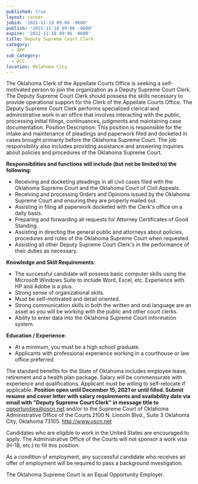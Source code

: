 ```yaml
---
published: true
layout: career
jobid: '2021-11-18 09:06 -0600'
publish: '2021-11-18 09:06 -0600'
expire: '2022-11-18 09:06 -0600'
title: Deputy Supreme Court Clerk
category:
  - APP
sub_category:
  - ACC
location: Oklahoma City
---
```

The Oklahoma Clerk of the Appellate Courts Office is seeking a self-motivated person to join the organization as a Deputy Supreme Court Clerk. The Deputy Supreme Court Clerk should possess the skills necessary to provide operational support for the Clerk of the Appellate Courts Office. The Deputy Supreme Court Clerk performs specialized clerical and administrative work in an office that involves interacting with the public, processing initial filings, continuances, judgments and maintaining case documentation.
Position Description: This position is responsible for the intake and maintenance of pleadings and paperwork filed and docketed in cases brought primarily before the Oklahoma Supreme Court. The job responsibility also includes providing assistance and answering inquiries about policies and procedures of the Oklahoma Supreme Court.

**Responsibilities and functions will include (but not be limited to) the following:**
- Receiving and docketing pleadings in all civil cases filed with the Oklahoma Supreme Court and the Oklahoma Court of Civil Appeals.
- Receiving and processing Orders and Opinions issued by the Oklahoma Supreme Court and ensuring they are properly mailed out.
- Assisting in filing all paperwork docketed with the Clerk&#39;s office on a daily basis.
- Preparing and forwarding all requests for Attorney Certificates of Good Standing.
- Assisting in directing the general public and attorneys about policies, procedures and rules of the Oklahoma Supreme Court when requested.
- Assisting all other Deputy Supreme Court Clerk&#39;s in the performance of their duties as necessary.

**Knowledge and Skill Requirements:**
- The successful candidate will possess basic computer skills using the Microsoft Windows Suite to include Word, Excel, etc. Experience with HP and Adobe is a plus.
- Strong sense of organizational skills.
- Must be self-motivated and detail oriented.
- Strong communication skills in both the written and oral language are an asset as you will be working with the public and other court clerks.
- Ability to enter data into the Oklahoma Supreme Court information system.

**Education / Experience:**
- At a minimum, you must be a high school graduate.
- Applicants with professional experience working in a courthouse or law office preferred.

The standard benefits for the State of Oklahoma includes employee leave, retirement and a health plan package. Salary will be commensurate with experience and qualifications. Applicant must be willing to self-relocate if applicable. **Position open until December 15, 2021 or until filled. Submit resume and cover letter with salary requirements and availability date via email with &quot;Deputy Supreme Court Clerk&quot; in message title to** [opportunities@oscn.net](mailto:opportunities@oscn.net) and/or to the Supreme Court of Oklahoma Administrative Office of the Courts 2100 N. Lincoln Blvd., Suite 3 Oklahoma City, Oklahoma 73105. http://www.oscn.net

Candidates who are eligible to work in the United States are encouraged to apply. The Administrative Office of the Courts will not sponsor a work visa (H-1B, etc.) to fill this position.

As a condition of employment, any successful candidate who receives an offer of employment will be required to pass a background investigation.

The Oklahoma Supreme Court is an Equal Opportunity Employer.

